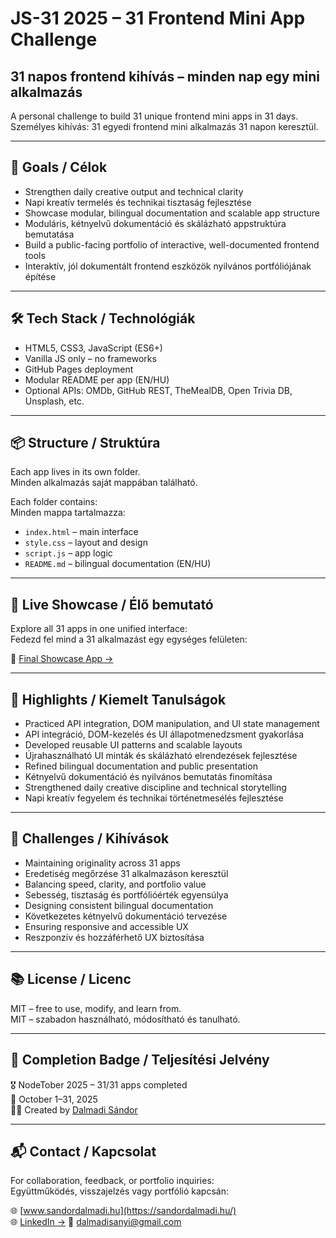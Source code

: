# JS-31 2025 – 31 Frontend Mini App Challenge  
## 31 napos frontend kihívás – minden nap egy mini alkalmazás

A personal challenge to build 31 unique frontend mini apps in 31 days.  
Személyes kihívás: 31 egyedi frontend mini alkalmazás 31 napon keresztül.

---

## 🎯 Goals / Célok  
- Strengthen daily creative output and technical clarity  
- Napi kreatív termelés és technikai tisztaság fejlesztése  
- Showcase modular, bilingual documentation and scalable app structure  
- Moduláris, kétnyelvű dokumentáció és skálázható appstruktúra bemutatása  
- Build a public-facing portfolio of interactive, well-documented frontend tools  
- Interaktív, jól dokumentált frontend eszközök nyilvános portfóliójának építése

---

## 🛠️ Tech Stack / Technológiák  
- HTML5, CSS3, JavaScript (ES6+)  
- Vanilla JS only – no frameworks  
- GitHub Pages deployment  
- Modular README per app (EN/HU)  
- Optional APIs: OMDb, GitHub REST, TheMealDB, Open Trivia DB, Unsplash, etc.

---

## 📦 Structure / Struktúra  
Each app lives in its own folder.  
Minden alkalmazás saját mappában található.

Each folder contains:  
Minden mappa tartalmazza:

- `index.html` – main interface  
- `style.css` – layout and design  
- `script.js` – app logic  
- `README.md` – bilingual documentation (EN/HU)

---

## 🚀 Live Showcase / Élő bemutató  
Explore all 31 apps in one unified interface:  
Fedezd fel mind a 31 alkalmazást egy egységes felületen:

🔗 [Final Showcase App →](https://dalmadi.github.io/js-31/day-31)

---

## 🧠 Highlights / Kiemelt Tanulságok  
- Practiced API integration, DOM manipulation, and UI state management  
- API integráció, DOM-kezelés és UI állapotmenedzsment gyakorlása  
- Developed reusable UI patterns and scalable layouts  
- Újrahasználható UI minták és skálázható elrendezések fejlesztése  
- Refined bilingual documentation and public presentation  
- Kétnyelvű dokumentáció és nyilvános bemutatás finomítása  
- Strengthened daily creative discipline and technical storytelling  
- Napi kreatív fegyelem és technikai történetmesélés fejlesztése

---

## 🧩 Challenges / Kihívások  
- Maintaining originality across 31 apps  
- Eredetiség megőrzése 31 alkalmazáson keresztül  
- Balancing speed, clarity, and portfolio value  
- Sebesség, tisztaság és portfólióérték egyensúlya  
- Designing consistent bilingual documentation  
- Következetes kétnyelvű dokumentáció tervezése  
- Ensuring responsive and accessible UX  
- Reszponzív és hozzáférhető UX biztosítása

---

## 📚 License / Licenc  
MIT – free to use, modify, and learn from.  
MIT – szabadon használható, módosítható és tanulható.

---

## 🏁 Completion Badge / Teljesítési Jelvény  
🎖️ NodeTober 2025 – 31/31 apps completed  
📅 October 1–31, 2025  
🧑‍💻 Created by [Dalmadi Sándor](https://github.com/DSaca95)

---

## 📬 Contact / Kapcsolat  
For collaboration, feedback, or portfolio inquiries:  
Együttműködés, visszajelzés vagy portfólió kapcsán:

🌐 [www.sandordalmadi.hu](https://sandordalmadi.hu/)  
🌐 [LinkedIn →](www.linkedin.com/in/dalmadi-sándor-b17007132)
📧 dalmadisanyi@gmail.com
